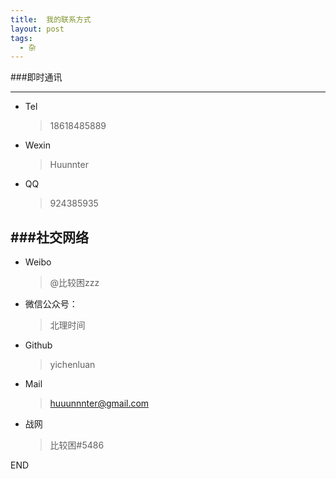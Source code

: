 ```yaml
---
title:  我的联系方式
layout: post
tags:
  - 杂
---
```


###即时通讯

---

- Tel
	
	>18618485889

- Wexin

	>Huunnter

- QQ

	>924385935
	
	



###社交网络
---

- Weibo

	>@比较困zzz
	
- 微信公众号：

	>北理时间
	
- Github

	>yichenluan
	
- Mail

	>huuunnnter@gmail.com
	
- 战网

	>比较困#5486
	







END
